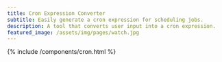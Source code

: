 ```yaml
---
title: Cron Expression Converter
subtitle: Easily generate a cron expression for scheduling jobs.
description: A tool that converts user input into a cron expression.
featured_image: /assets/img/pages/watch.jpg
---
```


{% include /components/cron.html %}